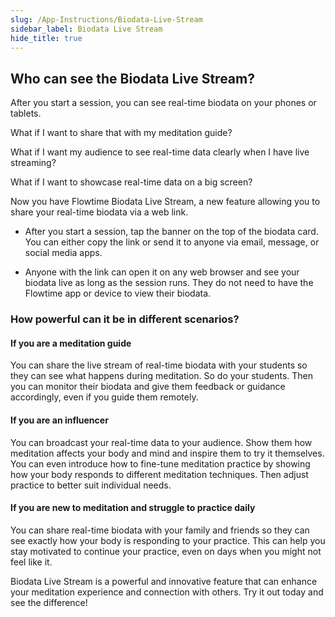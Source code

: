 ```yaml
---
slug: /App-Instructions/Biodata-Live-Stream
sidebar_label: Biodata Live Stream
hide_title: true
---
```


## Who can see the Biodata Live Stream?
After you start a session, you can see real-time biodata on your phones or tablets.

What if I want to share that with my meditation guide?

What if I want my audience to see real-time data clearly when I have live streaming?

What if I want to showcase real-time data on a big screen?



Now you have Flowtime Biodata Live Stream, a new feature allowing you to share your real-time biodata via a web link.

- After you start a session, tap the banner on the top of the biodata card. You can either copy the link or send it to anyone via email, message, or social media apps.

- Anyone with the link can open it on any web browser and see your biodata live as long as the session runs. They do not need to have the Flowtime app or device to view their biodata.
 
### How powerful can it be in different scenarios?

#### If you are a meditation guide
You can share the live stream of real-time biodata with your students so they can see what happens during meditation. So do your students. Then you can monitor their biodata and give them feedback or guidance accordingly, even if you guide them remotely.

#### If you are an influencer
You can broadcast your real-time data to your audience. Show them how meditation affects your body and mind and inspire them to try it themselves. You can even introduce how to fine-tune meditation practice by showing how your body responds to different meditation techniques. Then adjust practice to better suit individual needs. 

#### If you are new to meditation and struggle to practice daily
You can share real-time biodata with your family and friends so they can see exactly how your body is responding to your practice. This can help you stay motivated to continue your practice, even on days when you might not feel like it.

Biodata Live Stream is a powerful and innovative feature that can enhance your meditation experience and connection with others. Try it out today and see the difference!